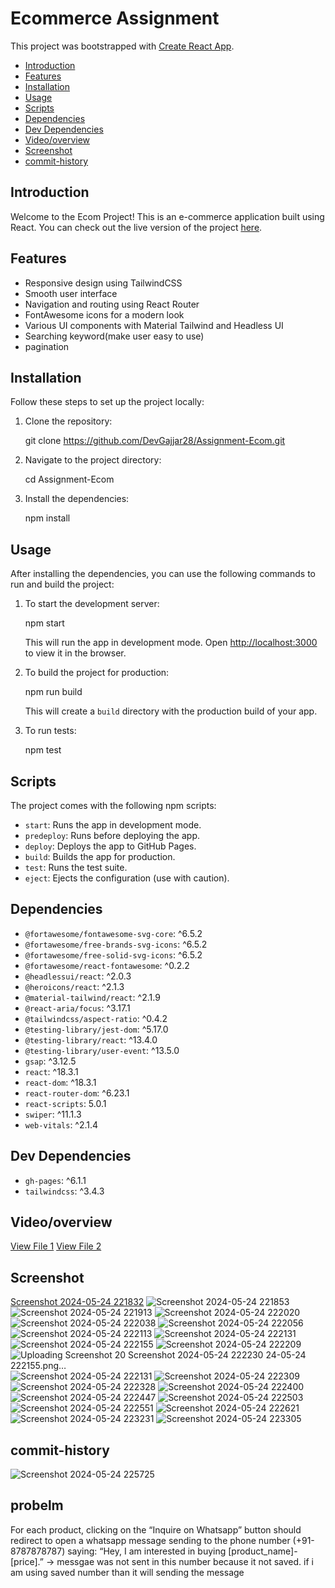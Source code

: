 
# Ecommerce Assignment 

This project was bootstrapped with [Create React App](https://github.com/facebook/create-react-app).


- [Introduction](#introduction)
- [Features](#features)
- [Installation](#installation)
- [Usage](#usage)
- [Scripts](#scripts)
- [Dependencies](#dependencies)
- [Dev Dependencies](#dev-dependencies)
- [Video/overview](#Video/overview)
- [Screenshot](#Screenshot)
- [commit-history](#commit-history)

## Introduction
Welcome to the Ecom Project! This is an e-commerce application built using React. You can check out the live version of the project [here](https://DevGajjar28.github.io/Assignment-Ecom/).

## Features
- Responsive design using TailwindCSS
- Smooth user interface
- Navigation and routing using React Router
- FontAwesome icons for a modern look
- Various UI components with Material Tailwind and Headless UI
- Searching keyword(make user easy to use)
- pagination


## Installation
Follow these steps to set up the project locally:

1. Clone the repository:
   
   git clone https://github.com/DevGajjar28/Assignment-Ecom.git
   

2. Navigate to the project directory:
 
   cd Assignment-Ecom


3. Install the dependencies:
 
   npm install
   

## Usage
After installing the dependencies, you can use the following commands to run and build the project:

1. To start the development server:
   
   npm start
   
   This will run the app in development mode. Open [http://localhost:3000](http://localhost:3000) to view it in the browser.

2. To build the project for production:
  
   npm run build
  
   This will create a `build` directory with the production build of your app.

3. To run tests:
  
   npm test
 

## Scripts
The project comes with the following npm scripts:

- `start`: Runs the app in development mode.
- `predeploy`: Runs before deploying the app.
- `deploy`: Deploys the app to GitHub Pages.
- `build`: Builds the app for production.
- `test`: Runs the test suite.
- `eject`: Ejects the configuration (use with caution).

## Dependencies
- `@fortawesome/fontawesome-svg-core`: ^6.5.2
- `@fortawesome/free-brands-svg-icons`: ^6.5.2
- `@fortawesome/free-solid-svg-icons`: ^6.5.2
- `@fortawesome/react-fontawesome`: ^0.2.2
- `@headlessui/react`: ^2.0.3
- `@heroicons/react`: ^2.1.3
- `@material-tailwind/react`: ^2.1.9
- `@react-aria/focus`: ^3.17.1
- `@tailwindcss/aspect-ratio`: ^0.4.2
- `@testing-library/jest-dom`: ^5.17.0
- `@testing-library/react`: ^13.4.0
- `@testing-library/user-event`: ^13.5.0
- `gsap`: ^3.12.5
- `react`: ^18.3.1
- `react-dom`: ^18.3.1
- `react-router-dom`: ^6.23.1
- `react-scripts`: 5.0.1
- `swiper`: ^11.1.3
- `web-vitals`: ^2.1.4

## Dev Dependencies
- `gh-pages`: ^6.1.1
- `tailwindcss`: ^3.4.3

  

## Video/overview
[View File 1](https://drive.google.com/file/d/180J01NmjaNVKccOjwZOa74E_8l0GiT0n/preview)
[View File 2](https://drive.google.com/file/d/1QBAjHOu8UiyFhYhvlcRpuGrYgIUGYbNu/preview)


## Screenshot
[Screenshot 2024-05-24 221832](https://github.com/DevGajjar28/Assignment-Ecom/assets/145287513/728ce0dc-8172-48c6-8525-9686625f7dd7)
![Screenshot 2024-05-24 221853](https://github.com/DevGajjar28/Assignment-Ecom/assets/145287513/7e4786fc-ffe4-4b3f-979f-02b82b937728)
![Screenshot 2024-05-24 221913](https://github.com/DevGajjar28/Assignment-Ecom/assets/145287513/59a992ab-88e3-4236-9e48-58c02e39071d)
![Screenshot 2024-05-24 222020](https://github.com/DevGajjar28/Assignment-Ecom/assets/145287513/5e185564-d08c-4ab0-b26a-f53553614e75)
![Screenshot 2024-05-24 222038](https://github.com/DevGajjar28/Assignment-Ecom/assets/145287513/a8e6d133-44e7-4552-b270-403c4410f4a4)
![Screenshot 2024-05-24 222056](https://github.com/DevGajjar28/Assignment-Ecom/assets/145287513/ebe0605f-2d21-4494-ab1a-3689f59bd960)
![Screenshot 2024-05-24 222113](https://github.com/DevGajjar28/Assignment-Ecom/assets/145287513/97d77f17-140c-422e-a15b-4cc040b85fb6)
![Screenshot 2024-05-24 222131](https://github.com/DevGajjar28/Assignment-Ecom/assets/145287513/39254fae-c114-480e-8101-a37dbaad2020)
![Screenshot 2024-05-24 222155](https://github.com/DevGajjar28/Assignment-Ecom/assets/145287513/4ff14c6f-a1d8-4562-9fd6-2f0529ce2cc7)
![Screenshot 2024-05-24 222209](https://github.com/DevGajjar28/Assignment-Ecom/assets/145287513/99320905-54c1-4395-9db9-099c64b1f51f)
![Uploading Screenshot 20
![Screenshot 2024-05-24 222230](https://github.com/DevGajjar28/Assignment-Ecom/assets/145287513/42a45986-b3c6-4e81-bc32-1225eb8b425e)
24-05-24 222155.png…]()
![Screenshot 2024-05-24 222131](https://github.com/DevGajjar28/Assignment-Ecom/assets/145287513/507a0b7e-23c3-4392-aec2-3d4f9d1fc673)
![Screenshot 2024-05-24 222309](https://github.com/DevGajjar28/Assignment-Ecom/assets/145287513/90952d51-8932-4190-8b8b-c3ff23f79b70)
![Screenshot 2024-05-24 222328](https://github.com/DevGajjar28/Assignment-Ecom/assets/145287513/9cfb8b93-7585-4d92-8d99-6ed59492686c)
![Screenshot 2024-05-24 222400](https://github.com/DevGajjar28/Assignment-Ecom/assets/145287513/156bccc4-7c81-45cc-a2ab-97f53792b491)
![Screenshot 2024-05-24 222447](https://github.com/DevGajjar28/Assignment-Ecom/assets/145287513/c9a46c0f-a33d-41bc-8eb6-57ce36b37473)
![Screenshot 2024-05-24 222503](https://github.com/DevGajjar28/Assignment-Ecom/assets/145287513/973bcfcb-93d2-4bd3-a9d4-6574b1954a9b)
![Screenshot 2024-05-24 222551](https://github.com/DevGajjar28/Assignment-Ecom/assets/145287513/703b2d4c-b120-4e7f-a60b-eebf0a1080bb)
![Screenshot 2024-05-24 222621](https://github.com/DevGajjar28/Assignment-Ecom/assets/145287513/7a38fa7f-149c-46b4-a33b-c880e2a56de0)
![Screenshot 2024-05-24 223231](https://github.com/DevGajjar28/Assignment-Ecom/assets/145287513/9de066ba-6d66-4868-aff6-acd66441fa96)
![Screenshot 2024-05-24 223305](https://github.com/DevGajjar28/Assignment-Ecom/assets/145287513/710df87e-c136-4df4-ad1e-560461b31fe7)


## commit-history
![Screenshot 2024-05-24 225725](https://github.com/DevGajjar28/Assignment-Ecom/assets/145287513/12d235b4-b616-4843-858a-34054d1c7943)

## probelm
For each product, clicking on the “Inquire on Whatsapp” button should redirect to open a whatsapp message sending to the phone number (+91-8787878787) saying: “Hey, I am interested in buying [product_name]-[price].”
 -> messgae was not sent in this number because it not saved. if i am using saved number than it will sending the message 
